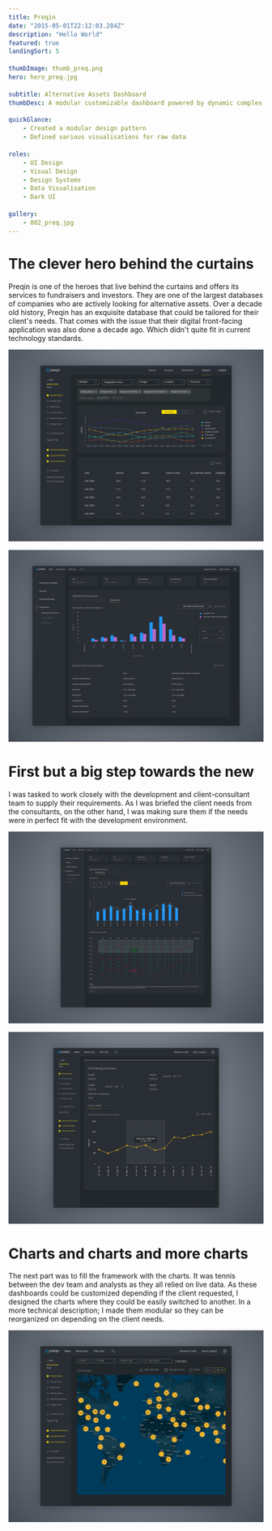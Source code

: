```yaml
---
title: Preqin
date: "2015-05-01T22:12:03.284Z"
description: "Hello World"
featured: true
landingSort: 5

thumbImage: thumb_preq.png
hero: hero_preq.jpg

subtitle: Alternative Assets Dashboard
thumbDesc: A modular customizable dashboard powered by dynamic complex visualisations. 

quickGlance: 
    - Created a modular design pattern
    - Defined various visualisations for raw data

roles:
    - UI Design
    - Visual Design
    - Design Systems
    - Data Visualisation
    - Dark UI

gallery: 
    - 002_preq.jpg
---
```


# The clever hero behind the curtains

Preqin is one of the heroes that live behind the curtains and offers its services to fundraisers and investors. They are one of the largest databases of companies who are actively looking for alternative assets. Over a decade old history, Preqin has an exquisite database that could be tailored for their client's needs. That comes with the issue that their digital front-facing application was also done a decade ago. Which didn't quite fit in current technology standards.

![](./PQ_01.jpg)

![](./PQ_02.jpg)

# First but a big step towards the new

I was tasked to work closely with the development and client-consultant team to supply their requirements. As I was briefed the client needs from the consultants, on the other hand, I was making sure them if the needs were in perfect fit with the development environment. 

![](./PQ_04.jpg)

![](./PQ_05.jpg)


# Charts and charts and more charts

The next part was to fill the framework with the charts. It was tennis between the dev team and analysts as they all relied on live data. As these dashboards could be customized depending if the client requested, I designed the charts where they could be easily switched to another. In a more technical description; I made them modular so they can be reorganized on depending on the client needs. 

![](./PQ_06.jpg)